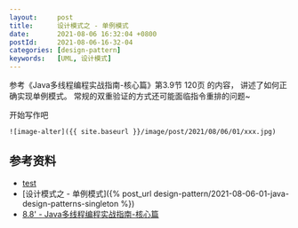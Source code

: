 ```yaml
---
layout:     post
title:      设计模式之 - 单例模式
date:       2021-08-06 16:32:04 +0800
postId:     2021-08-06-16-32-04
categories: [design-pattern]
keywords:   [UML, 设计模式]
---
```


参考《Java多线程编程实战指南-核心篇》第3.9节 120页 的内容，
讲述了如何正确实现单例模式。
常规的双重验证的方式还可能面临指令重排的问题~


开始写作吧
```
![image-alter]({{ site.baseurl }}/image/post/2021/08/06/01/xxx.jpg)
```

## 参考资料

* [test](test.html)
* [设计模式之 - 单例模式]({% post_url design-pattern/2021-08-06-01-java-design-patterns-singleton %})
* [8.8' - Java多线程编程实战指南-核心篇](https://book.douban.com/subject/27034721/)
